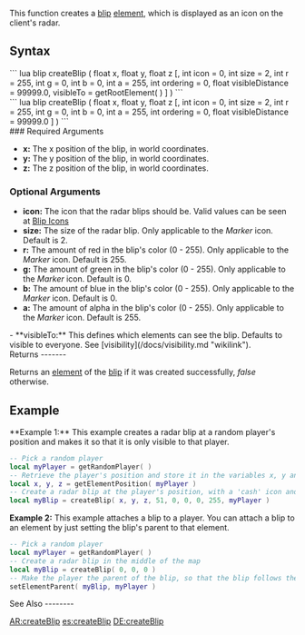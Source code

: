 This function creates a [blip](/docs/blip.md "wikilink") [element](/element.md "wikilink"), which is displayed as an icon on the client's radar.

Syntax
------

<section name="Server" class="server" show="true">
``` lua
blip createBlip ( float x, float y, float z [, int icon = 0, int size = 2, int r = 255, int g = 0, int b = 0, int a = 255, int ordering = 0, float visibleDistance = 99999.0, visibleTo = getRootElement( ) ] )
```

</section>
<section name="Client" class="client" show="true">
``` lua
blip createBlip ( float x, float y, float z [, int icon = 0, int size = 2, int r = 255, int g = 0, int b = 0, int a = 255, int ordering = 0, float visibleDistance = 99999.0 ] )
```

</section>
### Required Arguments

-   **x:** The x position of the blip, in world coordinates.
-   **y:** The y position of the blip, in world coordinates.
-   **z:** The z position of the blip, in world coordinates.

### Optional Arguments

-   **icon:** The icon that the radar blips should be. Valid values can be seen at [Blip Icons](/docs/Blip_Icons.md "wikilink")
-   **size:** The size of the radar blip. Only applicable to the *Marker* icon. Default is 2.
-   **r:** The amount of red in the blip's color (0 - 255). Only applicable to the *Marker* icon. Default is 255.
-   **g:** The amount of green in the blip's color (0 - 255). Only applicable to the *Marker* icon. Default is 0.
-   **b:** The amount of blue in the blip's color (0 - 255). Only applicable to the *Marker* icon. Default is 0.
-   **a:** The amount of alpha in the blip's color (0 - 255). Only applicable to the *Marker* icon. Default is 255.

<section name="Server" class="server" show="true">
-   **visibleTo:** This defines which elements can see the blip. Defaults to visible to everyone. See [visibility](/docs/visibility.md "wikilink").

</section>
Returns
-------

Returns an [element](/docs/element.md "wikilink") of the [blip](/blip.md "wikilink") if it was created successfully, *false* otherwise.

Example
-------

<section name="Server" class="server" show="true">
**Example 1:** This example creates a radar blip at a random player's position and makes it so that it is only visible to that player.

``` lua
-- Pick a random player
local myPlayer = getRandomPlayer( )
-- Retrieve the player's position and store it in the variables x, y and z
local x, y, z = getElementPosition( myPlayer )
-- Create a radar blip at the player's position, with a 'cash' icon and only visible to the player
local myBlip = createBlip( x, y, z, 51, 0, 0, 0, 255, myPlayer )
```

**Example 2:** This example attaches a blip to a player. You can attach a blip to an element by just setting the blip's parent to that element.

``` lua
-- Pick a random player
local myPlayer = getRandomPlayer( )
-- Create a radar blip in the middle of the map
local myBlip = createBlip( 0, 0, 0 )
-- Make the player the parent of the blip, so that the blip follows the player around
setElementParent( myBlip, myPlayer )
```

</section>
See Also
--------

[AR:createBlip](/docs/AR:createBlip.md "wikilink") [es:createBlip](/es:createBlip.md "wikilink") [DE:createBlip](/DE:createBlip.md "wikilink")
